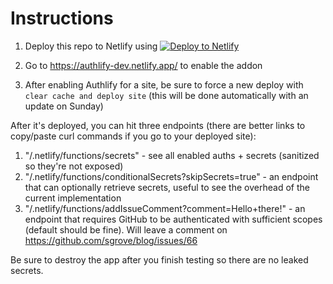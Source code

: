 # Instructions
1. Deploy this repo to Netlify using 
[![Deploy to Netlify](https://www.netlify.com/img/deploy/button.svg)](https://app.netlify.com/start/deploy?repository=https://github.com/sgrove/secrets-test)

2. Go to https://authlify-dev.netlify.app/ to enable the addon

3. After enabling Authlify for a site, be sure to force a new deploy with `clear cache and deploy site` (this will be done automatically with an update on Sunday)

After it's deployed, you can hit three endpoints (there are better links to copy/paste curl commands if you go to your deployed site):

1. "/.netlify/functions/secrets" - see all enabled auths + secrets (sanitized so they're not exposed)
1. "/.netlify/functions/conditionalSecrets?skipSecrets=true" - an endpoint that can optionally retrieve secrets, useful to see the overhead of the current implementation
1. "/.netlify/functions/addIssueComment?comment=Hello+there!" - an endpoint that requires GitHub to be authenticated with sufficient scopes (default should be fine). Will leave a comment on https://github.com/sgrove/blog/issues/66

Be sure to destroy the app after you finish testing so there are no leaked secrets.
